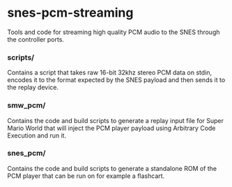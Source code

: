 # snes-pcm-streaming
Tools and code for streaming high quality PCM audio to the SNES through the controller ports.

### scripts/
Contains a script that takes raw 16-bit 32khz stereo PCM data on stdin, encodes it to the format expected by the SNES payload and then sends it to the replay device.

### smw_pcm/
Contains the code and build scripts to generate a replay input file for Super Mario World that will inject the PCM player payload using Arbitrary Code Execution and run it.

### snes_pcm/
Contains the code and build scripts to generate a standalone ROM of the PCM player that can be run on for example a flashcart.
